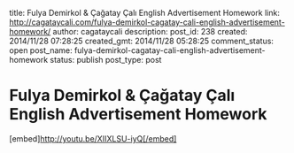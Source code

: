 title: Fulya Demirkol & Çağatay Çalı English Advertisement Homework
link: http://cagataycali.com/fulya-demirkol-cagatay-cali-english-advertisement-homework/
author: cagataycali
description: 
post_id: 238
created: 2014/11/28 07:28:25
created_gmt: 2014/11/28 05:28:25
comment_status: open
post_name: fulya-demirkol-cagatay-cali-english-advertisement-homework
status: publish
post_type: post

# Fulya Demirkol & Çağatay Çalı English Advertisement Homework

[embed]http://youtu.be/XIIXLSU-iyQ[/embed]